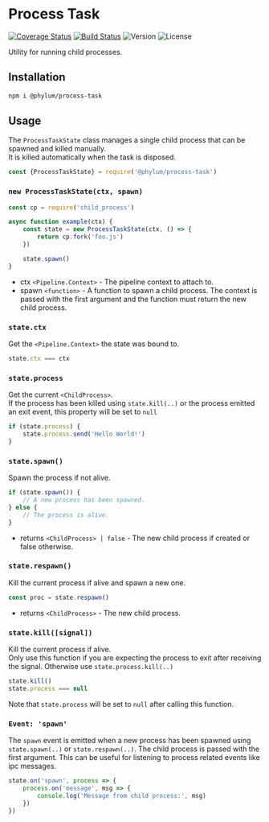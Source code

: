 # Process Task
[![Coverage Status](https://coveralls.io/repos/github/phylumjs/process-task/badge.svg?branch=master)](https://coveralls.io/github/phylumjs/process-task?branch=master)
[![Build Status](https://travis-ci.org/phylumjs/process-task.svg?branch=master)](https://travis-ci.org/phylumjs/process-task)
![Version](https://img.shields.io/npm/v/@phylum/process-task.svg)
![License](https://img.shields.io/npm/l/@phylum/process-task.svg)

Utility for running child processes.

## Installation
```bash
npm i @phylum/process-task
```

## Usage
The `ProcessTaskState` class manages a single child process that can be spawned and killed manually.<br>
It is killed automatically when the task is disposed.
```js
const {ProcessTaskState} = require('@phylum/process-task')
```

### `new ProcessTaskState(ctx, spawn)`
```js
const cp = require('child_process')

async function example(ctx) {
	const state = new ProcessTaskState(ctx, () => {
		return cp.fork('foo.js')
	})

	state.spawn()
}
```
+ ctx `<Pipeline.Context>` - The pipeline context to attach to.
+ spawn `<function>` - A function to spawn a child process. The context is passed with the first argument and the function must return the new child process.

### `state.ctx`
Get the `<Pipeline.Context>` the state was bound to.
```js
state.ctx === ctx
```

### `state.process`
Get the current `<ChildProcess>`.<br>
If the process has been killed using `state.kill(..)` or the process emitted an exit event, this property will be set to `null`

```js
if (state.process) {
	state.process.send('Hello World!')
}
```

### `state.spawn()`
Spawn the process if not alive.
```js
if (state.spawn()) {
	// A new process has been spawned.
} else {
	// The process is alive.
}
```
+ returns `<ChildProcess> | false` - The new child process if created or false otherwise.

### `state.respawn()`
Kill the current process if alive and spawn a new one.
```js
const proc = state.respawn()
```
+ returns `<ChildProcess>` - The new child process.

### `state.kill([signal])`
Kill the current process if alive.<br>
Only use this function if you are expecting the process to exit after receiving the signal. Otherwise use `state.process.kill(..)`
```js
state.kill()
state.process === null
```
Note that `state.process` will be set to `null` after calling this function.

### `Event: 'spawn'`
The `spawn` event is emitted when a new process has been spawned using `state.spawn(..)` or `state.respawn(..)`. The child process is passed with the first argument. This can be useful for listening to process related events like ipc messages.
```js
state.on('spawn', process => {
	process.on('message', msg => {
		console.log('Message from child process:', msg)
	})
})
```
